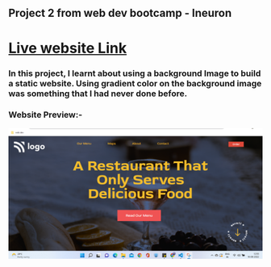 ## Project 2 from web dev bootcamp - Ineuron
# [Live website Link](https://restaurant-basic.netlify.app/)
### In this project, I learnt about using a background Image to build a static website. Using gradient color on the background image was something that I had never done before. 


### Website Preview:-

![Website preview](screenshot.png)